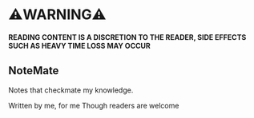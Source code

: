# ⚠️WARNING⚠️
#### READING CONTENT IS A DISCRETION TO THE READER, SIDE EFFECTS SUCH AS HEAVY TIME LOSS MAY OCCUR

## NoteMate

Notes that checkmate my knowledge.

Written by me, for me 
Though readers are welcome
